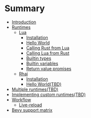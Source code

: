 # Summary

- [Introduction](./introduction.md)
- [Runtimes]()
    - [Lua]()
        - [Installation](./lua/installation.md)
        - [Hello World](./lua/hello_world.md)
        - [Calling Rust from Lua](./lua/calling_rust_from_script.md)
        - [Calling Lua from Rust](./lua/calling_script_from_rust.md)
        - [Builtin types](./lua/builtin_types.md)
        - [Builtin variables](./lua/builtin_variables.md)
        - [Return value promises](./lua/return_value_promises.md)
    - [Rhai]()
        - [Installation](./rhai/installation.md)
        - [Hello World(TBD)]()
- [Multiple runtimes(TBD)]()
- [Implementing custom runtimes(TBD)]()
- [Workflow]()
    - [Live-reload](./workflow/live_reload.md)
- [Bevy support matrix](./bevy_support_matrix.md)

